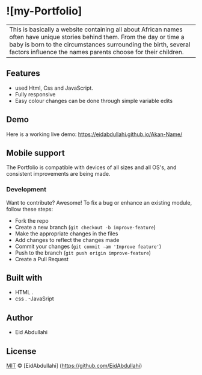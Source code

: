 # ![my-Portfolio]
<table>
<tr>
<td>
  This is basically a  website containing all about  African names often have unique stories behind them. 
      From the day or time a baby is born to the circumstances surrounding the birth, 
      several factors influence the names parents 
      choose for their children.
</td>
</tr>
</table>


## Features

* used Html, Css and JavaScript.
* Fully responsive
* Easy colour changes can be done through simple variable edits



## Demo
Here is a working live demo: https://eidabdullahi.github.io/Akan-Name/
## Mobile support
The Portfolio is compatible with devices of all sizes and all OS's, and consistent improvements are being made.
### Development
Want to contribute? Awesome!
To fix a bug or enhance an existing module, follow these steps:
- Fork the repo
- Create a new branch (`git checkout -b improve-feature`)
- Make the appropriate changes in the files
- Add changes to reflect the changes made
- Commit your changes (`git commit -am 'Improve feature'`)
- Push to the branch (`git push origin improve-feature`)
- Create a Pull Request
## Built with
-  HTML .
-  css .
-JavaSript
## Author
- Eid Abdullahi
## License
[MIT](https://github.com/olio/blob/EidAbdullahi/Portfter/LICENSE.md)
 © [EidAbdullahi] (https://github.com/EidAbdullahi)

